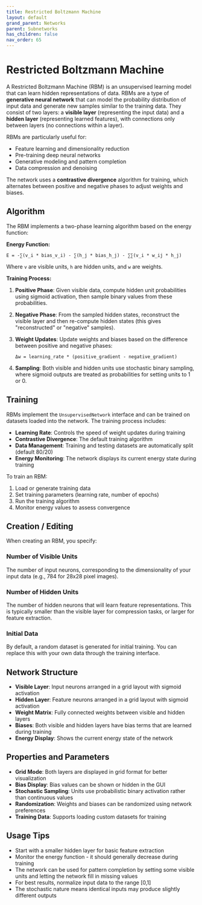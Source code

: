```yaml
---
title: Restricted Boltzmann Machine
layout: default
grand_parent: Networks
parent: Subnetworks
has_children: false
nav_order: 65
---
```


# Restricted Boltzmann Machine

A Restricted Boltzmann Machine (RBM) is an unsupervised learning model that can learn hidden representations of data. RBMs are a type of **generative neural network** that can model the probability distribution of input data and generate new samples similar to the training data. They consist of two layers: a **visible layer** (representing the input data) and a **hidden layer** (representing learned features), with connections only between layers (no connections within a layer).

RBMs are particularly useful for:
- Feature learning and dimensionality reduction
- Pre-training deep neural networks
- Generative modeling and pattern completion
- Data compression and denoising

The network uses a **contrastive divergence** algorithm for training, which alternates between positive and negative phases to adjust weights and biases.

<!-- TODO: Add image showing RBM structure -->

## Algorithm

The RBM implements a two-phase learning algorithm based on the energy function:

**Energy Function:**
```
E = -∑(v_i * bias_v_i) - ∑(h_j * bias_h_j) - ∑∑(v_i * w_ij * h_j)
```

Where `v` are visible units, `h` are hidden units, and `w` are weights.

**Training Process:**

1. **Positive Phase**: Given visible data, compute hidden unit probabilities using sigmoid activation, then sample binary values from these probabilities.

2. **Negative Phase**: From the sampled hidden states, reconstruct the visible layer and then re-compute hidden states (this gives "reconstructed" or "negative" samples).

3. **Weight Updates**: Update weights and biases based on the difference between positive and negative phases:
   ```
   Δw = learning_rate * (positive_gradient - negative_gradient)
   ```

4. **Sampling**: Both visible and hidden units use stochastic binary sampling, where sigmoid outputs are treated as probabilities for setting units to 1 or 0.

## Training

RBMs implement the `UnsupervisedNetwork` interface and can be trained on datasets loaded into the network. The training process includes:

- **Learning Rate**: Controls the speed of weight updates during training
- **Contrastive Divergence**: The default training algorithm
- **Data Management**: Training and testing datasets are automatically split (default 80/20)
- **Energy Monitoring**: The network displays its current energy state during training

To train an RBM:
1. Load or generate training data
2. Set training parameters (learning rate, number of epochs)
3. Run the training algorithm
4. Monitor energy values to assess convergence

## Creation / Editing

When creating an RBM, you specify:

### Number of Visible Units
The number of input neurons, corresponding to the dimensionality of your input data (e.g., 784 for 28x28 pixel images).

### Number of Hidden Units
The number of hidden neurons that will learn feature representations. This is typically smaller than the visible layer for compression tasks, or larger for feature extraction.

### Initial Data
By default, a random dataset is generated for initial training. You can replace this with your own data through the training interface.

## Network Structure

- **Visible Layer**: Input neurons arranged in a grid layout with sigmoid activation
- **Hidden Layer**: Feature neurons arranged in a grid layout with sigmoid activation  
- **Weight Matrix**: Fully connected weights between visible and hidden layers
- **Biases**: Both visible and hidden layers have bias terms that are learned during training
- **Energy Display**: Shows the current energy state of the network

## Properties and Parameters

- **Grid Mode**: Both layers are displayed in grid format for better visualization
- **Bias Display**: Bias values can be shown or hidden in the GUI
- **Stochastic Sampling**: Units use probabilistic binary activation rather than continuous values
- **Randomization**: Weights and biases can be randomized using network preferences
- **Training Data**: Supports loading custom datasets for training

## Usage Tips

- Start with a smaller hidden layer for basic feature extraction
- Monitor the energy function - it should generally decrease during training
- The network can be used for pattern completion by setting some visible units and letting the network fill in missing values
- For best results, normalize input data to the range [0,1]
- The stochastic nature means identical inputs may produce slightly different outputs 